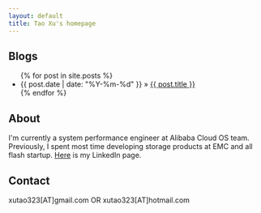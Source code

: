 ```yaml
---
layout: default
title: Tao Xu's homepage
---
```


## Blogs

<ul class="posts">
  {% for post in site.posts %}
    <li><span>{{ post.date | date: "%Y-%m-%d" }}</span> &raquo; <a href="{{ site.url }}{{ post.url }}">{{ post.title }}</a></li>
  {% endfor %}
</ul>

## About

I'm currently a system performance engineer at Alibaba Cloud OS team. Previously, I spent most time developing storage products at EMC and all flash startup. [Here](https://www.linkedin.com/in/tao-xu-49670733/) is my LinkedIn page.

## Contact

xutao323[AT]gmail.com OR xutao323[AT]hotmail.com


